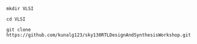 ```
mkdir VLSI
```
```
cd VLSI
```
```
git clone https://github.com/kunalg123/sky130RTLDesignAndSynthesisWorkshop.git
```
